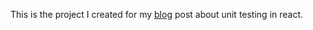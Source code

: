 This is the project I created for my [blog](https://dev.to/serhatgenc/unit-testing-in-react-2620) post about unit testing in react.
